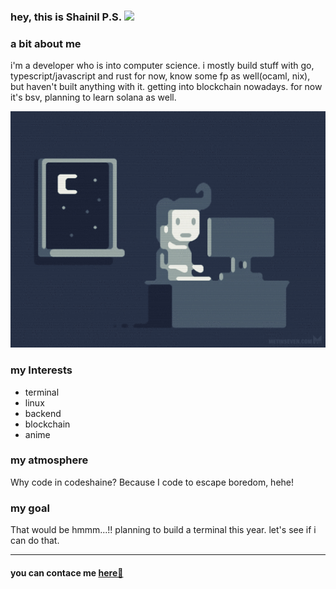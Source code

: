 ### hey, this is Shainil P.S. <img src="https://media.giphy.com/media/hvRJCLFzcasrR4ia7z/giphy.gif" width="30px">

### a bit about me

i'm a developer who is into computer science. i mostly build stuff with go, typescript/javascript and rust for now, know some fp as well(ocaml, nix), but haven't built anything with it.
getting into blockchain nowadays. for now it's bsv, planning to learn solana as well.  

<img style="width:50vh" src="./coding.gif" alt="Programmer Gif">

### my Interests

- terminal
- linux
- backend
- blockchain
- anime

### my atmosphere

Why code in codeshaine? Because I code to escape boredom, hehe!

### my goal

That would be hmmm...!! planning to build a terminal this year. let's see if i can do that. 

---

#### you can contace me  [here📨]("mailto:shainilps.work@gmail.com")
